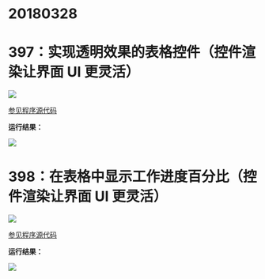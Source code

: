 # 20180328

# 397：实现透明效果的表格控件（控件渲染让界面 UI 更灵活）

<img src="http://image.renkaigis.com/keepcoding/2018032801.png">

<a href="https://github.com/renkaigis/KeepCoding/tree/master/2018/03/28" target="_blank">参见程序源代码</a>

**运行结果：**

<img src="http://image.renkaigis.com/keepcoding/2018032802.png">

# 398：在表格中显示工作进度百分比（控件渲染让界面 UI 更灵活）

<img src="http://image.renkaigis.com/keepcoding/2018032803.png">

<a href="https://github.com/renkaigis/KeepCoding/tree/master/2018/03/28" target="_blank">参见程序源代码</a>

**运行结果：**

<img src="http://image.renkaigis.com/keepcoding/2018032804.png">

